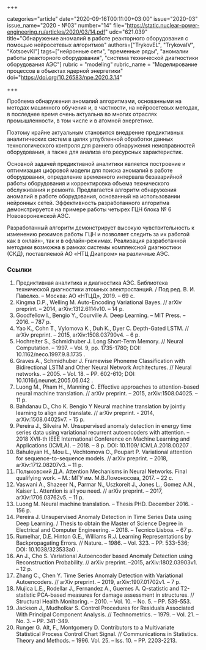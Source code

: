 +++

categories="article"
date="2020-09-16T00:11:00+03:00"
issue="2020-03"
issue_name="2020 - №03"
number="14"
file="https://static.nuclear-power-engineering.ru/articles/2020/03/14.pdf"
udc="621.039"
title="Обнаружение аномалий в работе реакторного оборудования с помощью нейросетевых алгоритмов"
authors=["TrykovEL", "TrykovaIV", "KotsoevKI"]
tags=["нейронные сети", "временные ряды", "аномалии работы реакторного оборудования", "система технической диагностики оборудования АЭС"]
rubric = "modeling"
rubric_name = "Моделирование процессов в объектах ядерной энергетики"
doi="https://doi.org/10.26583/npe.2020.3.14"

+++

Проблема обнаружения аномалий алгоритмами, основанными на методах машинного обучения и, в частности, на нейросетевых методах, в последнее время очень актуальна во многих отраслях промышленности, в том числе и в атомной энергетике.

Поэтому крайне актуальным становится внедрение предиктивных аналитических систем в целях углубленной обработки данных технологического контроля для раннего обнаружения неисправностей оборудования, а также для анализа его ресурсных характеристик.

Основной задачей предиктивной аналитики является построение и оптимизация цифровой модели для поиска аномалий в работе оборудования, определение временного интервала безаварийной работы оборудования и корректировка объема технического обслуживания и ремонта. Предлагается алгоритм обнаружения аномалий в работе оборудования, основанный на использовании нейронных сетей. Эффективность разработанного алгоритма демонстрируется на примере работы четырех ГЦН блока № 6 Нововоронежской АЭС.

Разработанный алгоритм демонстрирует высокую чувствительность к изменению режимов работы ГЦН и позволяет следить за их работой как в онлайн-, так и в офлайн-режимах. Реализация разработанной методики возможна в рамках системы комплексной диагностики (СКД), поставляемой АО «НТЦ Диапром» на различные АЭС.

### Ссылки

1. Предиктивная аналитика и диагностика АЭС. Библиотека технической диагностики атомных электростанций. / Под ред. В. И. Павелко. – Москва: АО «НТЦД», 2019. – 69 с.
2. Kingma D.P., Welling M. Auto-Encoding Variational Bayes. // arXiv preprint. – 2014, arXiv:1312.6114v10. – 14 p.
3. Goodfellow I., Bengio Y., Courville A. Deep Learning. – MIT Press. – 2016. – 787 p.
4. Yao K., Cohn T., Vylomova K., Duh K., Dyer C. Depth-Gated LSTM. // arXiv preprint. – 2015, arXiv:1508.03790v4. – 6 p.
5. Hochreiter S., Schmidhuber J. Long Short-Term Memory. // Neural Computation. – 1997. – Vol. 9, pp. 1735-1780; DOI: 10.1162/neco.1997.9.8.1735 .
6. Graves A., Schmidhuber J. Framewise Phoneme Classification with Bidirectional LSTM and Other Neural Network Architectures. // Neural networks. – 2005. – Vol. 18. – PP. 602-610; DOI: 10.1016/j.neunet.2005.06.042 .
7. Luong M., Pham H., Manning C. Effective approaches to attention-based neural machine translation. // arXiv preprint. – 2015, arXiv:1508.04025. – 11 p.
8. Bahdanau D., Cho K. Bengio Y Neural machine translation by jointly learning to align and translate. // arXiv preprint. - 2014, arXiv:1508.04025v7. - 15 p.
9. Pereira J., Silveira M. Unsupervised anomaly detection in energy time series data using variational recurrent autoencoders with attention. – 2018 XVII-th IEEE International Conference on Machine Learning and Applications (ICMLA). – 2018. – 8 p. DOI: 10.1109/ ICMLA.2018.00207 .
10. Bahuleyan H., Mou L., Vechtomova O., Poupart P. Variational attention for sequence-to-sequence models. // arXiv preprint. – 2018, arXiv:1712.08207v3. – 11 p.
11. Полыковский Д.А. Attention Mechanisms in Neural Networks. Final qualifying work. – М.: МГУ им. М.В.Ломоносова, 2017. – 22 c.
12. Vaswani A., Shazeer N., Parmar N., Uszkoreit J., Jones L., Gomez A.N., Kaiser L. Attention is all you need. // arXiv preprint. – 2017, arXiv:1706.03762v5. – 11 p.
13. Luong M. Neural machine translation. – Thesis PHD. December 2016. - 156 p.
14. Pereira J. Unsupervised Anomaly Detection in Time Series Data using Deep Learning. / Thesis to obtain the Master of Science Degree in Electrical and Computer Engineering. – 2018. – Tecnico Lisboa. – 67 p.
15. Rumelhar, D.E. Hinton G.E., Williams R.J. Learning Representations by Backpropagating Errors. // Nature. – 1986. – Vol. 323. – PP. 533-536; DOI: 10.1038/323533a0 .
16. An J., Cho S. Variational Autoencoder based Anomaly Detection using Reconstruction Probability. // arXiv preprint. –2015, arXiv:1802.03903v1. – 12 p.
17. Zhang C., Chen Y. Time Series Anomaly Detection with Variational Autoencoders. // arXiv preprint. – 2019, arXiv:1907.01702v1. – 7 p.
18. Mujica L.E., Rodellar J., Fernandez A., Guemes A. Q-statistic and T2-statistic PCA-based measures for damage assessment in structures. // Structural Health Monitoring. – 2010. – Vol. 10. – No. 5. – PP. 539-553.
19. Jackson J., Mudholkar S. Control Procedures for Residuals Associated With Principal Component Analysis. // Technometrics. – 1979. – Vol. 21. – No. 3. – PP. 341-349.
20. Runger G. Alt, F., Montgomery D. Contributors to a Multivariate Statistical Process Control Chart Signal. // Communications in Statistics. Theory and Methods. – 1996. Vol. 25. – Iss. 10. – PP. 2203-2213.